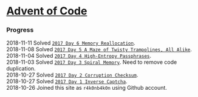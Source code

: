 # [Advent of Code](https://adventofcode.com/)
### Progress

2018-11-11 Solved [`2017 Day 6 Memory Reallocation`](./2017/Day_6_Memory_Reallocation/).  
2018-11-08 Solved [`2017 Day 5 A Maze of Twisty Trampolines, All Alike`](./2017/Day_5_A_Maze_of_Twisty_Trampolines_All_Alike/).  
2018-11-04 Solved [`2017 Day 4 High-Entropy Passphrases`](./2017/Day_4_High-Entropy_Passphrases/).  
2018-11-03 Solved [`2017 Day 3 Spiral Memory`](./2017/Day_3_Spiral_Memory). Need to remove code duplication.  
2018-10-27 Solved [`2017 Day 2 Corruption Checksum`](./2017/Day_2_Corruption_Checksum).  
2018-10-27 Solved [`2017 Day 1 Inverse Captcha`](./2017/Day_1_Inverse_Captcha).  
2018-10-26 Joined this site as `r4k0nb4k0n` using Github account.
